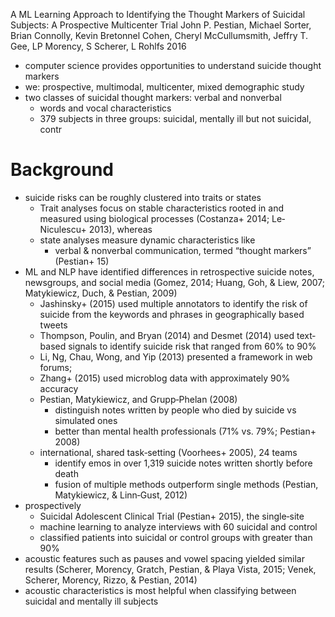 A ML Learning Approach to Identifying the Thought Markers of Suicidal Subjects:
  A Prospective Multicenter Trial
John P. Pestian, Michael Sorter, Brian Connolly, Kevin Bretonnel Cohen,
  Cheryl McCullumsmith, Jeffry T. Gee, LP Morency, S Scherer, L Rohlfs
2016

* computer science provides opportunities to understand suicide thought markers
* we: prospective, multimodal, multicenter, mixed demographic study
* two classes of suicidal thought markers: verbal and nonverbal
  * words and vocal characteristics
  * 379 subjects in three groups: suicidal, mentally ill but not suicidal, contr

# Background

* suicide risks can be roughly clustered into traits or states
  * Trait analyses focus on stable characteristics
    rooted in and measured using biological processes
    (Costanza+ 2014; Le‐Niculescu+ 2013), whereas
  * state analyses measure dynamic characteristics like
    * verbal & nonverbal communication, termed “thought markers” (Pestian+ 15)
* ML and NLP have identified differences in
  retrospective suicide notes, newsgroups, and social media
  (Gomez, 2014; Huang, Goh, & Liew, 2007; Matykiewicz, Duch, & Pestian, 2009)
  * Jashinsky+ (2015) used multiple annotators to identify the risk of suicide
    from the keywords and phrases in geographically based tweets
  * Thompson, Poulin, and Bryan (2014) and Desmet (2014) used text‐based
    signals to identify suicide risk that ranged from 60% to 90%
  * Li, Ng, Chau, Wong, and Yip (2013) presented a framework in web forums;
  * Zhang+ (2015) used microblog data with approximately 90% accuracy
  * Pestian, Matykiewicz, and Grupp‐Phelan (2008)
    * distinguish notes written by people who died by suicide vs simulated ones
    * better than mental health professionals (71% vs. 79%; Pestian+ 2008)
  * international, shared task‐setting (Voorhees+ 2005), 24 teams 
    * identify emos in over 1,319 suicide notes written shortly before death
    * fusion of multiple methods outperform single methods
      (Pestian, Matykiewicz, & Linn‐Gust, 2012)
* prospectively
  * Suicidal Adolescent Clinical Trial (Pestian+ 2015), the single‐site
  * machine learning to analyze interviews with 60 suicidal and control
  * classified patients into suicidal or control groups with greater than 90%
* acoustic features such as pauses and vowel spacing yielded similar results
  (Scherer, Morency, Gratch, Pestian, & Playa Vista, 2015;
  Venek, Scherer, Morency, Rizzo, & Pestian, 2014)
* acoustic characteristics is most helpful
  when classifying between suicidal and mentally ill subjects
